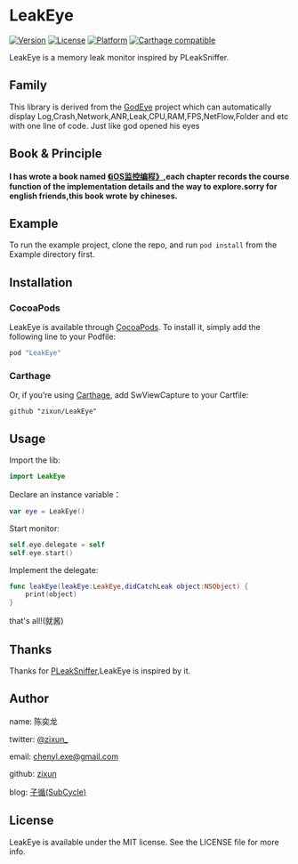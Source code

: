 # LeakEye

[![Version](https://img.shields.io/cocoapods/v/LeakEye.svg?style=flat)](http://cocoapods.org/pods/LeakEye)
[![License](https://img.shields.io/cocoapods/l/LeakEye.svg?style=flat)](http://cocoapods.org/pods/LeakEye)
[![Platform](https://img.shields.io/cocoapods/p/LeakEye.svg?style=flat)](http://cocoapods.org/pods/LeakEye)
[![Carthage compatible](https://img.shields.io/badge/Carthage-Compatible-brightgreen.svg?style=flat)](https://github.com/Carthage/Carthage) 

LeakEye is a memory leak monitor inspired by PLeakSniffer.

## Family
This library is derived from the [GodEye](https://github.com/zixun/GodEye) project which can automatically display Log,Crash,Network,ANR,Leak,CPU,RAM,FPS,NetFlow,Folder and etc with one line of code. Just like god opened his eyes

## Book & Principle

**I has wrote a book named [《iOS监控编程》](),each chapter records the course function of the implementation details and the way to explore.sorry for english friends,this book wrote by chineses.**


## Example

To run the example project, clone the repo, and run `pod install` from the Example directory first.


## Installation

### CocoaPods
LeakEye is available through [CocoaPods](http://cocoapods.org). To install
it, simply add the following line to your Podfile:

```ruby
pod "LeakEye"
```

### Carthage
Or, if you’re using [Carthage](https://github.com/Carthage/Carthage), add SwViewCapture to your Cartfile:

``` 
github "zixun/LeakEye"
```

## Usage
Import the lib:

```swift
import LeakEye
```

Declare an instance variable：

```swift
var eye = LeakEye()
```

Start monitor:

```swift
self.eye.delegate = self
self.eye.start()
```

Implement the delegate:

```swift
func leakEye(leakEye:LeakEye,didCatchLeak object:NSObject) {
    print(object)
}
```

that's all!(就酱)

## Thanks
Thanks for [PLeakSniffer](https://github.com/music4kid/PLeakSniffer),LeakEye is inspired by it.

## Author

name: 陈奕龙

twitter: [@zixun_](https://twitter.com/zixun_)

email: chenyl.exe@gmail.com

github: [zixun](https://github.com/zixun)

blog: [子循(SubCycle)](http://zixun.github.io/)

## License

LeakEye is available under the MIT license. See the LICENSE file for more info.
